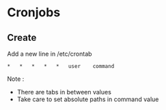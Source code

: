 # Cronjobs

## Create

Add a new line in /etc/crontab
```
*	*	*	*	*	user	command
```
Note : 
- There are tabs in between values
- Take care to set absolute paths in command value